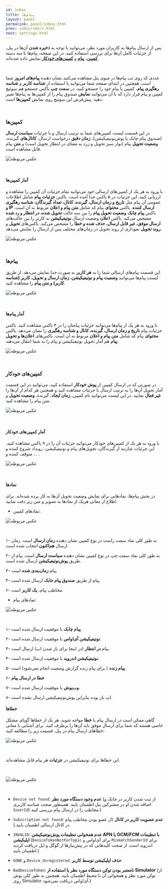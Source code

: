 ```yaml
---
id: inbox
title: پیام‌ها
layout: panel
permalink: panel/inbox.html
prev: subscribers.html
next: settings.html
---
```


پس از ارسال پیام‌ها به کاربران مورد نظر، می‌توانید با توجه به **ذخیره شدن** آن‌ها در پنل، از جزئیات کامل آن‌ها برای بررسی استفاده کنید. در این صفحه، پیام‌ها با سه دسته [**کمپین**](/panel/inbox.html#کمپینها)، [**پیام‌**](/panel/inbox.html#پیامها) و [**کمپین‌های خودکار**](/panel/inbox.html#کمپینهای-خودکار) نمایش داده شده‌اند.

<Br>

عددی که روی تب پیام‌ها در منوی پنل مشاهده می‌کنید نشان دهنده **پیام‌های امروز** شما است. همچنین در ابتدای صفحه شما می‌توانید با استفاده از **شناسه کاربر** و **شناسه رهگیری پیام**، کمپین یا پیام خود را جستجو کنید. در **سمت چپ** باکس جستجو هم سوئیچ کمپین و پیام قرار دارد که با آن می‌توانید **نمایش** صندوق پیام‌ را از کمپین‌ها به پیام‌ها تغییر دهید. پیش‌فرض این سوئیچ روی نمایش **کمپین‌ها** است.

<Br>

### کمپین‌ها

در این قسمت لیست کمپین‌های شما به ترتیب ارسال و با جزئیات **سیاست ارسال** (صندوق پیام چابک یا پوش‌نوتیفیکیشن)، **زمان دقیق** درخواست ارسال، **کانال‌های** گیرنده، **وضعیت تحویل** پیام (نوار سبز تحویل و زرد به معنای در انتظار تحویل است) و **متن** پیام قابل مشاهده است.

![عکس مربوطه](http://uupload.ir/files/4pzt_inbox-campaigns.png)

<Br>

#### آمار کمپین‌ها

با ورود به هر یک از کمپین‌های ارسالی خود می‌توانید تمام جزئیات آن کمپین را مشاهده و ارزیابی کنید. این جزئیات در ۵ باکس جدا آمده است. باکس **جزئیات پیام** شامل اطلاعات عمومی آن پیام مثل **تاریخ و زمان ارسال، گیرنده، کانال، تعداد گیرندگان، شناسه رهگیری و IP ارسال کننده**. باکس **محتوای** پیام که شامل **متن پیام و اعلان** مربوط به آن است. باکس **پیام چابک** **وضعیت تحویل پیام** را بین سه حالت **تحویل شده، در انتظار و رد شده** مشخص می‌کند. باکس **اعلان** وضعیت ارسال **نوتیفیکیشن** به کاربر را بین حالت‌های **ارسال موفق، غیر قابل ارسال، حذف شده و خطا** را مشخص می‌کند. باکس‌های **تحویل** و **روند تحویل** نموداری از روند تحویل در زمان‌های مختلف پس از ارسال را نمایش می‌دهد.

![عکس مربوطه](http://uupload.ir/files/uirk_campaign-analytics.png)

<Br>

### پیام‌ها

این قسمت پیام‌های ارسالی شما را به **هر کاربر** به صورت جدا نمایش می‌دهد. از طریق لیست پیام‌ها می‌توانید **وضعیت پیام و نوتیفیکیشن، زمان ارسال و تحویل، کاربر (شناسه کاربر) و متن پیام** را مشاهده کنید.

![عکس مربوطه](http://uupload.ir/files/9q2_inbox.png)

<Br>

#### آمار پیام‌ها

با ورود به هر یک از پیام‌ها می‌توانید جزئیات پیامتان را در ۴ باکس مشاهده کنید. باکس جزئیات پیام **تاریخ و زمان ارسال، گیرنده، کانال و شناسه رهگیری** را نشان می‌دهد. باکس **محتوای** پیام که شامل **متن پیام و اعلان** مربوط به آن است. باکس‌های **اعلان‌ها و تحویل پیام** هم آمار تحویل نوتیفیکیشن و پیام را به شما انتقال می‌دهند.

![عکس مربوطه](http://uupload.ir/files/x9bn_inbox-analytics.png)

<Br>

### کمپین‌های خودکار

در صورتی که در ارسال کمپین از **پوش خودکار** استفاده کنید، می‌توانید در این قسمت آمار تحویل آن‌ها را به ترتیب ارسال با جزئیات مشاهده کنید و همچنین هر کدام از آن‌ها را **غیر فعال** نمایید. در این لیست می‌توانید  نام کمپین، **زمان ایجاد**،‌ گیرنده،‌ **وضعیت تحویل** و متن پیام را مشاهده کنید. 

![عکس مربوطه](http://uupload.ir/files/m93d_autocampaignlist.png)

<Br>

#### آمار کمپین‌های خودکار  

با ورود به هر یک از کمپین‌های خودکار می‌توانید جزئیات آن را در ۹ باکس مشاهده کنید. این جزئیات عبارتند از گیرندگان، تحویل‌های پیام و نوتیفیکیشن، رویداد شروع کننده و متوقف کننده و ... .  

![عکس مربوطه](http://uupload.ir/files/khi7_automatedcampaign.png)

<Br>

#### نمادها

در بخش پیام‌ها، نمادهایی برای نمایش وضعیت تحویل آن‌ها به کار برده شده‌اند. برای اطلاع از معانی هریک از نمادها به تصویر و متن زیر دقت نمایید.

- نمادهای کمپین:

![عکس مربوطه](http://uupload.ir/files/k4fg_campaigns.png)

<Br>

۱- به طور کلی نماد سمت راست در نوع کمپین نشان دهنده **زمان ارسال** است. زمان ارسال **هم‌اکنون** انتخاب شده است.

۲- به طور کلی نماد سمت چپ در نوع کمپین نشان دهنده **سیاست ارسال** است. پیام از طریق **پوش‌نوتیفیکیشن** ارسال شده است.

۳- پیام **زمان‌بندی شده** است.

۴- پیام از طریق **صندوق پیام جابک** ارسال شده است.

۶- مخاطب پیام، **یک کاربر** است.

- نمادهای پیام:

![عکس مربوطه](http://uupload.ir/files/kpur_message-signs.png)

<Br>

۱- **پیام چابک** با موفقیت ارسال شده است.

۲- **نوتیفیکیشن آی‌اواس** با موفقیت ارسال شده است.

۳-  پیام **در انتظار** (در اینجا برای باز شدن اپ) ارسال است.

۴- **نوتیفیکیشن اندروید** با موفقیت ارسال شده است.

۵- **پیام زنده** ( برای پیام زنده گزارش وضعیت انجام نمی‌شود) است.

۶- **خطا در ارسال پیام** 

۷-  **وب‌پوش** با موفقیت ارسال شده است.

۸- اپ باز بوده بنابراین پوش‌نوتیفیکیشن ارسال نشده است.

#### خطاها

گاهی ممکن است در ارسال پیام با **خطا** مواجه شوید. هر یک از خطاها گویای مشکل خاصی هستند که شما برای ارسال موفق باید آن‌ها را برطرف کنید. برای آشنایی با معانی خطاهای ارسال پیام در پنل، قسمت زیر را مطالعه کنید:

![عکس مربوطه](http://uupload.ir/files/e8z3_devicenotfound.png)

<Br>

این خطاها برای نوتیفیکیشن در **جزئیات** هر پیام قابل مشاهده‌اند.

<Br>

![عکس مربوطه](http://uupload.ir/files/in0d_mismatchsenderid.png)

<Br>

- ‍‍`Device not found`: **عدم وجود دستگاه مورد نظر** (از ثبت شدن کاربر در چابک و اضافه شدن او در مشترکین پنل اطمینان یابید. همینطور صحت شناسه کاربری (`userId`) مخاطب را در ارسال پیام بررسی کنید.)

- `Subscription not found`: **عدم عضویت کاربر در کانال** (از عضو بودن مخاطب پیام در کانال ارسالی اطمینان یابید.)

- `INVALID`: **عدم همخوانی تنظیمات پوش‌نوتفیکیشن APN یا GCM/FCM با تنظیمات اپلیکیشن** (`DeviceTokenNotForTopic` برای آی‌اواس و `MismatchSenderId` برای اندروید است. از صحت کلیدهایی که در پیش‌نیازها از گوگل و اپل دریافت کردید اطمینان یابید.)

- `GONE` و `Device_Unregistered`: **حذف اپلیکیشن توسط کاربر**

- `BadDeviceToken`:  **نامعتبر بودن توکن دستگاه مورد نظر یا استفاده از Simulator** (از توکن مورد نظر و همخوانی آن با محیط اطمینان یابید. همچنین به طور کلی پوش‌ روی Simulator آی‌او‌اس دریافت نمی‌شود.)
